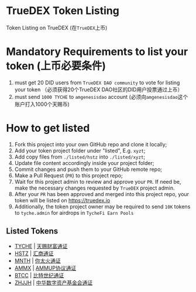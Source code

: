 # TrueDEX Token Listing
Token Listing on TrueDEX (在`TrueDEX`上币)

# Mandatory Requirements to list your token (上币必要条件)
1. must get 20 DID users from `TrueDEX DAO community` to vote for listing your token （必须获得20个TrueDEX DAO社区的DID用户投票通过上币）
2. must send `1000 TYCHE` to `amgenesisdao` account (必须向`amgenesisdao`这个账户打入1000个天赐币)

# How to get listed
1. Fork this project into your own GitHub repo and clone it locally;
2. Add your token project folder under "listed", E.g. `xyzt`;
3. Add copy files from `./listed/hstz` into `./listed/xyzt`;
4. Update file content accordingly inside your project folder;
5. Commit changes and push them to your GitHub remote repo;
6. Make a Pull Request (`PR`) to this project repo;
7. Wait for this project admin to review and approve your `PR`. If need be, make the necessary changes requested by `TrueDEX` project admin.
8. After your `PR` has been approved and merged into this project repo, your token will be listed on https://truedex.io
9. Additionally, the token project owner may be required to send `10K` tokens to `tyche.admin` for airdrops in `TycheFi Earn Pools`

## Listed Tokens
* [TYCHE](listed/TYCHE/token.info.md) | [天赐财富通证](listed/tyche/token.info.zh.md)
* [HSTZ](listed/hstz/token.info.md) | [汇商通证](listed/hstz/token.info.zh.md)
* [MNTH](listed/mnth/token.info.md) | [你太火通证](listed/mnth/token.info.zh.md)
* [AMMX](listed/ammx/token.info.md) | [AMMUP协议通证](listed/ammx/token.info.zh.md)
* [BTCC](listed/btcc/token.info.md) | [比特世纪通证](listed/btcc/token.info.zh.md)
* [ZHJJH](listed/zhjjh/token.info.md) | [中华数字资产基金会通证](listed/zhjjh/token.info.zh.md)
